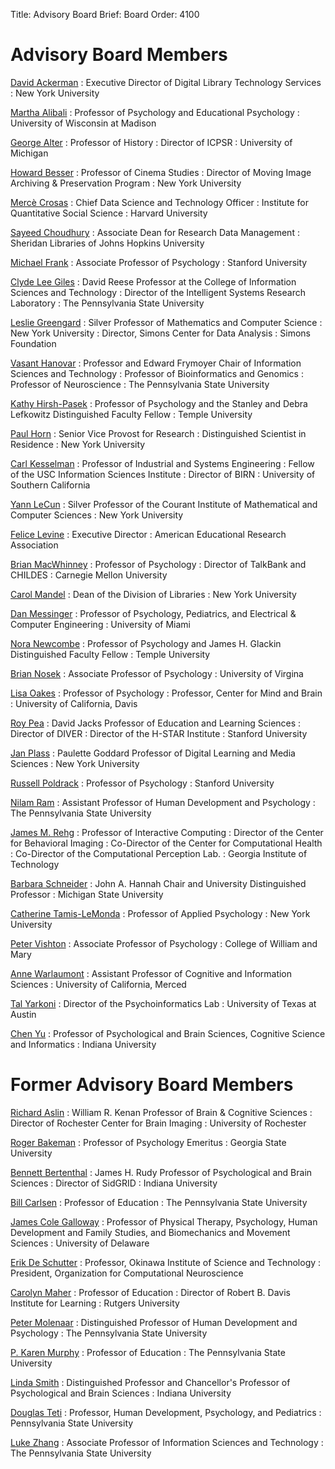 Title: Advisory Board
Brief: Board
Order: 4100

# Advisory Board Members

[David Ackerman](http://www.nyu.edu/about/leadership-university-administration/office-of-the-president/office-of-the-executivevicepresident/finance-and-budget/information-technology.html)
:	Executive Director of Digital Library Technology Services
:	New York University

[Martha Alibali](http://experts.news.wisc.edu/experts/471)
:	Professor of Psychology and Educational Psychology
:	University of Wisconsin at Madison

[George Alter](http://www.psc.isr.umich.edu/people/profile/107/George_C_Alter)
:	Professor of History
:	Director of ICPSR
:	University of Michigan

[Howard Besser](http://cinema.tisch.nyu.edu/object/BesserH.html)
:	Professor of Cinema Studies
:	Director of Moving Image Archiving &amp; Preservation Program
:	New York University

[Mercè Crosas](http://scholar.harvard.edu/mercecrosas/home)
:	Chief Data Science and Technology Officer
:	Institute for Quantitative Social Science
:	Harvard University

[Sayeed Choudhury](http://www.educause.edu/members/sayeed-choudhury)
:	Associate Dean for Research Data Management
:	Sheridan Libraries of Johns Hopkins University

[Michael Frank](http://web.stanford.edu/~mcfrank/)
:	Associate Professor of Psychology
:	Stanford University

[Clyde Lee Giles](http://ist.psu.edu/directory/clg20)
:	David Reese Professor at the College of Information Sciences and Technology
:	Director of the Intelligent Systems Research Laboratory
:	The Pennsylvania State University

[Leslie Greengard](http://www.math.nyu.edu/people/profiles/GREENGARD_Leslie.html)
:	Silver Professor of Mathematics and Computer Science
:	New York University
:	Director, Simons Center for Data Analysis
:	Simons Foundation

[Vasant Hanovar](https://www.ist.psu.edu/directory/faculty/vuh14)
:	Professor and Edward Frymoyer Chair of Information Sciences and Technology
:	Professor of Bioinformatics and Genomics
:	Professor of Neuroscience
:	The Pennsylvania State University

[Kathy Hirsh-Pasek](http://www.cla.temple.edu/psychology/faculty/kathryn-hirsh-pasek/)
:	Professor of Psychology and the Stanley and Debra Lefkowitz Distinguished Faculty Fellow
:	Temple University

[Paul Horn](https://www.nyu.edu/about/leadership-university-administration/office-of-the-president/office-of-the-provost/research-engineering-technology/bios/paul-horn.html)
:	Senior Vice Provost for Research
:	Distinguished Scientist in Residence
:	New York University

[Carl Kesselman](http://www.isi.edu/about/bio/carl_kesselman)
:	Professor of Industrial and Systems Engineering
:	Fellow of the USC Information Sciences Institute
:	Director of BIRN
:	University of Southern California

[Yann LeCun](http://yann.lecun.com/)
:	Silver Professor of the Courant Institute of Mathematical and Computer Sciences
:	New York University

[Felice Levine](http://www.aera.net/AboutAERA/WhoWeAre/ExecutiveDirectorofAERA/tabid/11378/Default.aspx)
:	Executive Director
:	American Educational Research Association

[Brian MacWhinney](http://psyling.psy.cmu.edu/)
:	Professor of Psychology
:	Director of TalkBank and CHILDES
:	Carnegie Mellon University

[Carol Mandel](http://library.nyu.edu/about/dean.html)
:	Dean of the Division of Libraries
:	New York University

[Dan Messinger](http://www.psy.miami.edu/faculty/dmessinger/)
:	Professor of Psychology, Pediatrics, and Electrical & Computer Engineering
:	University of Miami

[Nora Newcombe](http://www.cla.temple.edu/psychology/faculty/nora-newcombe/)
:	Professor of Psychology and James H. Glackin Distinguished Faculty Fellow
:	Temple University

[Brian Nosek](https://avillage.web.virginia.edu/Psych/Faculty/Profile/Brian-A-Nosek)
: Associate Professor of Psychology
: University of Virgina 

[Lisa Oakes](http://mindbrain.ucdavis.edu/people/lmoakes)
:	Professor of Psychology
:	Professor, Center for Mind and Brain
:	University of California, Davis

[Roy Pea](https://ed.stanford.edu/faculty/roypea)
:	David Jacks Professor of Education and Learning Sciences
:	Director of DIVER
:	Director of the H-STAR Institute
:	Stanford University

[Jan Plass](http://steinhardt.nyu.edu/faculty_bios/view/Jan_Plass)
:	Paulette Goddard Professor of Digital Learning and Media Sciences
:	New York University

[Russell Poldrack](https://profiles.stanford.edu/russell-poldrack)
:	Professor of Psychology
:	Stanford University

[Nilam Ram](http://www.hhdev.psu.edu/hdfs/directory/bio.aspx?id=138)
:	Assistant Professor of Human Development and Psychology
:	The Pennsylvania State University

[James M. Rehg](http://rehg.org/bio/)
:	Professor of Interactive Computing 
:	Director of the Center for Behavioral Imaging
:	Co-Director of the Center for Computational Health
:	Co-Director of the Computational Perception Lab. 
:	Georgia Institute of Technology

[Barbara Schneider](http://education.msu.edu/search/Formview.aspx?email=bschneid%40msu.edu)
:	John A. Hannah Chair and University Distinguished Professor
:	Michigan State University

[Catherine Tamis-LeMonda](http://steinhardt.nyu.edu/faculty/Catherine_Tamis-LeMonda)
:	Professor of Applied Psychology
:	New York University

[Peter Vishton](http://www.wm.edu/as/psychology/faculty/facultydirectory/vishton_p.php)
:	Associate Professor of Psychology
:	College of William and Mary

[Anne Warlaumont](http://www.ucmerced.edu/content/anne-s-warlaumont)
:	Assistant Professor of Cognitive and Information Sciences
:	University of California, Merced

[Tal Yarkoni](http://talyarkoni.org/)
: Director of the Psychoinformatics Lab
: University of Texas at Austin

[Chen Yu](http://psych.indiana.edu/faculty/chenyu.php)
:	Professor of Psychological and Brain Sciences, Cognitive Science and Informatics 
:	Indiana University

# Former Advisory Board Members

[Richard Aslin](http://www.bcs.rochester.edu/people/faculty/aslin_richard/index.html)
:	William R. Kenan Professor of Brain &amp; Cognitive Sciences
:	Director of Rochester Center for Brain Imaging
:	University of Rochester

[Roger Bakeman](http://www2.gsu.edu/~wwwpsy/bakeman.html)
:	Professor of Psychology Emeritus
:	Georgia State University

[Bennett Bertenthal](http://psych.indiana.edu/faculty/bbertent.php)
:	James H. Rudy Professor of Psychological and Brain Sciences
:	Director of SidGRID
:	Indiana University

[Bill Carlsen](https://www.ed.psu.edu/c-and-i/directory/william-carlsen)
:	Professor of Education
:	The Pennsylvania State University

[James Cole Galloway](http://www.udel.edu/PT/About%20Us/People/galloway.html)
:	Professor of Physical Therapy, Psychology, Human Development and Family Studies, and Biomechanics and Movement Sciences
:	University of Delaware

[Erik De Schutter](https://groups.oist.jp/cnu/erik-de-schutter)
:	Professor, Okinawa Institute of Science and Technology
:	President, Organization for Computational Neuroscience

[Carolyn Maher](http://gse.rutgers.edu/carolyn_maher)
:	Professor of Education
:	Director of Robert B. Davis Institute for Learning
:	Rutgers University

[Peter Molenaar](http://www.hhdev.psu.edu/hdfs/directory/bio.aspx?id=137)
:	Distinguished Professor of Human Development and Psychology
:	The Pennsylvania State University

[P. Karen Murphy](https://www.ed.psu.edu/epcse/edpsych/people/karen-murphy)
:	Professor of Education
:	The Pennsylvania State University

[Linda Smith](http://psych.indiana.edu/faculty/smith4.php)
:	Distinguished Professor and Chancellor's Professor of Psychological and Brain Sciences
:	Indiana University

[Douglas Teti](http://www.hhd.psu.edu/hdfs/directory/Bio.aspx?id=DouglasTeti)
: Professor, Human Development, Psychology, and Pediatrics
: Pennsylvania State University

[Luke Zhang](http://ist.psu.edu/directory/xuz14)
:	Associate Professor of Information Sciences and Technology
:	The Pennsylvania State University